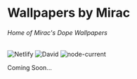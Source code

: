 # Wallpapers by Mirac
###### Home of Mirac's Dope Wallpapers
![Netlify](https://img.shields.io/netlify/f51543e0-002c-4d7c-98ff-acf5a6eac5e3?label=Netlify%20Build&logo=netlify&style=for-the-badge)
![David](https://img.shields.io/david/Renaitare/Mirac?logo=yarn&style=for-the-badge)
![node-current](https://img.shields.io/node/v/gatsby-cli?logo=gatsby&style=for-the-badge)

Coming Soon...
